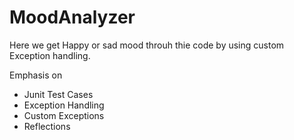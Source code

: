 # MoodAnalyzer
Here we get Happy or sad mood throuh thie code by using custom Exception handling.

Emphasis on
- Junit Test Cases
- Exception Handling
- Custom Exceptions
- Reflections
